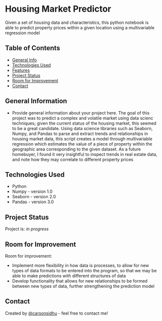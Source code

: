 # Housing Market Predictor
Given a set of housing data and characteristics, this python notebook is able to predict property prices within a given location 
using a multivariable regression model

## Table of Contents
* [General Info](#general-information)
* [Technologies Used](#technologies-used)
* [Features](#features)
* [Project Status](#project-status)
* [Room for Improvement](#room-for-improvement)
* [Contact](#contact)
<!-- * [License](#license) -->


## General Information
- Provide general information about your project here.
The goal of this project was to predict a complex and volatile market using data scienc techniques; given the current status of the housing market,
this seemed to be a great candidate. Using data science libraries such as Seaborn, Numpy, and Pandas to parse and extract trends and relationships in housing market data, this script creates a model through multivariable regression which estimates the value of a piece of property within the geographic area corresponding to the given dataset. As a future homebuyer, I found it very insightful to inspect trends in real estate data, and note how they may correlate to different property prices
<!-- You don't have to answer all the questions - just the ones relevant to your project. -->


## Technologies Used
- Python
- Numpy - version 1.0
- Seaborn - version 2.0
- Pandas - version 3.0


## Project Status
Project is: _in progress_


## Room for Improvement

Room for improvement:
- Implement more flexibility in how data is processes, to allow for new types of data formats to be entered into the program, so that we may be able to make predictions with different structures of data
- Develop functionality that allows for new relationships to be formed between new types of data, further strengthening the prediction model 



## Contact
Created by [@carsonsidhu](www.linkedin.com/in/carson-sidhu-4b8464185) - feel free to contact me!


<!-- Optional -->
<!-- ## License -->
<!-- This project is open source and available under the [... License](). -->

<!-- You don't have to include all sections - just the one's relevant to your project -->
